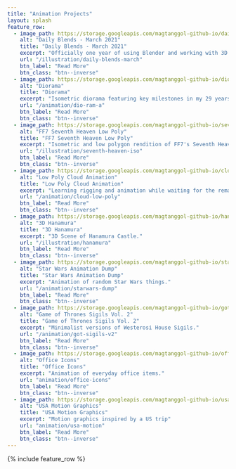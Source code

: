 ```yaml
---
title: "Animation Projects"
layout: splash
feature_row:
  - image_path: https://storage.googleapis.com/magtanggol-github-io/daily-blends-march/cover.gif
    alt: "Daily Blends - March 2021"
    title: "Daily Blends - March 2021"
    excerpt: "Officially one year of using Blender and working with 3D art!"
    url: "/illustration/daily-blends-march"
    btn_label: "Read More"
    btn_class: "btn--inverse"
  - image_path: https://storage.googleapis.com/magtanggol-github-io/diorama/cover.gif
    alt: "Diorama"
    title: "Diorama"
    excerpt: "Isometric diorama featuring key milestones in my 29 years of existence"
    url: "/animation/dio-ram-a"
    btn_label: "Read More"
    btn_class: "btn--inverse"
  - image_path: https://storage.googleapis.com/magtanggol-github-io/seventh-heaven-iso/animation-cover.gif
    alt: "FF7 Seventh Heaven Low Poly"
    title: "FF7 Seventh Heaven Low Poly"
    excerpt: "Isometric and low polygon rendition of FF7's Seventh Heaven"
    url: "/illustration/seventh-heaven-iso"
    btn_label: "Read More"
    btn_class: "btn--inverse"
  - image_path: https://storage.googleapis.com/magtanggol-github-io/cloud-low-poly/cloud-cover.gif
    alt: "Low Poly Cloud Animation"
    title: "Low Poly Cloud Animation"
    excerpt: "Learning rigging and animation while waiting for the remake"
    url: "/animation/cloud-low-poly"
    btn_label: "Read More"
    btn_class: "btn--inverse"
  - image_path: https://storage.googleapis.com/magtanggol-github-io/hanamura/health-pack.gif
    alt: "3D Hanamura"
    title: "3D Hanamura"
    excerpt: "3D Scene of Hanamura Castle."
    url: "/illustration/hanamura"
    btn_label: "Read More"
    btn_class: "btn--inverse"
  - image_path: https://storage.googleapis.com/magtanggol-github-io/starwars/TieFighter.gif
    alt: "Star Wars Animation Dump"
    title: "Star Wars Animation Dump"
    excerpt: "Animation of random Star Wars things."
    url: "/animation/starwars-dump"
    btn_label: "Read More"
    btn_class: "btn--inverse"
  - image_path: https://storage.googleapis.com/magtanggol-github-io/got-v2/Martell.gif
    alt: "Game of Thrones Sigils Vol. 2"
    title: "Game of Thrones Sigils Vol. 2"
    excerpt: "Minimalist versions of Westerosi House Sigils."
    url: "/animation/got-sigils-v2"
    btn_label: "Read More"
    btn_class: "btn--inverse"
  - image_path: https://storage.googleapis.com/magtanggol-github-io/office/cover.gif
    alt: "Office Icons"
    title: "Office Icons"
    excerpt: "Animation of everyday office items."
    url: "animation/office-icons"
    btn_label: "Read More"
    btn_class: "btn--inverse"
  - image_path: https://storage.googleapis.com/magtanggol-github-io/usa-animations/LA_15s.gif
    alt: "USA Motion Graphics"
    title: "USA Motion Graphics"
    excerpt: "Motion graphics inspired by a US trip"
    url: "animation/usa-motion"
    btn_label: "Read More"
    btn_class: "btn--inverse"
---
```


{% include feature_row %}